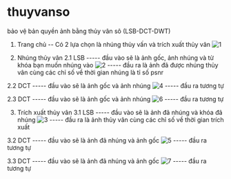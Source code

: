 # thuyvanso
bảo vệ bản quyền ảnh bằng thủy vân sô (LSB-DCT-DWT)


1. Trang chủ
-- Có 2 lựa chọn là nhúng thủy vấn và trích xuất thủy vân
![1](https://user-images.githubusercontent.com/104709491/227768008-6d8e7001-21f0-4de9-942b-f9e493681332.png)

2. Nhúng thủy vân
2.1 LSB
----- đầu vào sẽ là ảnh gốc, ảnh nhúng và từ khóa bạn muốn nhúng vào
![2](https://user-images.githubusercontent.com/104709491/227768057-e6f0da31-61ed-421b-9d13-f6ccd336b381.png)
----- đầu ra là ảnh đã được nhúng thủy vân cùng các chỉ số về thời gian nhúng là tỉ số psnr

2.2 DCT
----- đầu vào sẽ là ảnh gốc và ảnh nhúng
![4](https://user-images.githubusercontent.com/104709491/227768169-b9e82f4d-ed46-4766-9042-7b49a9c78b3f.png)
----- đầu ra tương tự 

2.3 DCT
----- đầu vào sẽ là ảnh gốc và ảnh nhúng
![6](https://user-images.githubusercontent.com/104709491/227768229-91c85d2b-eb19-433d-8656-2b3a4760ccc4.png)
----- đầu ra tương tự 

3. Trích xuất thủy vân
3.1 LSB
----- đầu vào sẽ là ảnh đã nhúng và khóa đã nhúng
![3](https://user-images.githubusercontent.com/104709491/227768299-2ca349ce-4492-4a95-b2bf-103699f676a1.png)
----- đầu ra là ảnh thủy vân cùng các chỉ số về thời gian trích xuất

3.2 DCT
----- đầu vào sẽ là ảnh đã nhúng và ảnh gốc
![5](https://user-images.githubusercontent.com/104709491/227768351-6c7a388d-244a-49a0-b779-205cc927d701.png)
----- đầu ra tương tự 

3.3 DCT
----- đầu vào sẽ là ảnh đã nhúng và ảnh gốc
![7](https://user-images.githubusercontent.com/104709491/227768355-29cebd0c-fe1b-4296-9ead-0adff4ccf475.png)
----- đầu ra tương tự 
